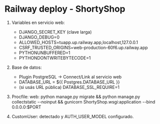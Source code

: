 # Railway deploy - ShortyShop

1) Variables en servicio web:
   - DJANGO_SECRET_KEY (clave larga)
   - DJANGO_DEBUG=0
   - ALLOWED_HOSTS=tuapp.up.railway.app,localhost,127.0.0.1
   - CSRF_TRUSTED_ORIGINS=web-production-60f6.up.railway.app
   - PYTHONUNBUFFERED=1
   - PYTHONDONTWRITEBYTECODE=1

2) Base de datos:
   - Plugin PostgreSQL → Connect/Link al servicio web
   - DATABASE_URL = ${{ Postgres.DATABASE_URL }}
   - (si usás URL pública) DATABASE_SSL_REQUIRE=1

3) Procfile:
   web: python manage.py migrate && python manage.py collectstatic --noinput && gunicorn ShortyShop.wsgi:application --bind 0.0.0.0:$PORT

4) CustomUser: detectado y AUTH_USER_MODEL configurado.
